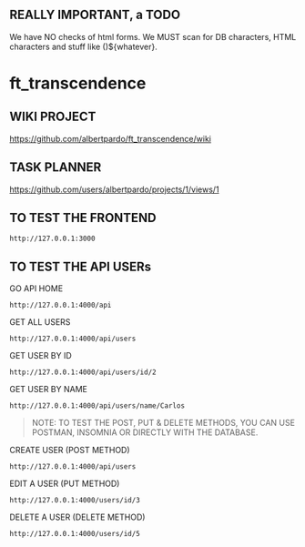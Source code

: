 ## REALLY IMPORTANT, a TODO

We have NO checks of html forms. We MUST scan for DB characters, HTML characters and stuff like \(\)$\{whatever\}.

# ft_transcendence

## WIKI PROJECT
https://github.com/albertpardo/ft_transcendence/wiki

## TASK PLANNER
https://github.com/users/albertpardo/projects/1/views/1

## TO TEST THE FRONTEND
```
http://127.0.0.1:3000
```
## TO TEST THE API USERs
GO API HOME
```
http://127.0.0.1:4000/api
```

GET ALL USERS
```
http://127.0.0.1:4000/api/users
```

GET USER BY ID
```
http://127.0.0.1:4000/api/users/id/2
```

GET USER BY NAME
```
http://127.0.0.1:4000/api/users/name/Carlos
```

>NOTE: TO TEST THE POST, PUT & DELETE METHODS, YOU CAN USE POSTMAN, INSOMNIA OR DIRECTLY WITH THE DATABASE.

CREATE USER (POST METHOD)
```
http://127.0.0.1:4000/api/users

```

EDIT A USER (PUT METHOD)
```
http://127.0.0.1:4000/users/id/3

```

DELETE A USER (DELETE METHOD)
```
http://127.0.0.1:4000/users/id/5
```
